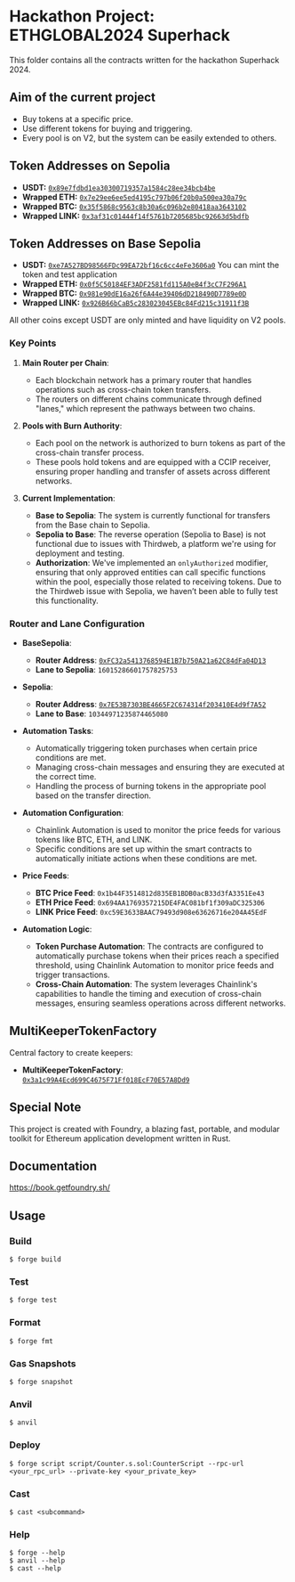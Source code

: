 # Hackathon Project: ETHGLOBAL2024 Superhack

This folder contains all the contracts written for the hackathon Superhack 2024.

## Aim of the current project
- Buy tokens at a specific price.
- Use different tokens for buying and triggering.
- Every pool is on V2, but the system can be easily extended to others.

## Token Addresses on Sepolia
- **USDT:** [`0x89e7fdbd1ea30300719357a1584c28ee34bcb4be`](https://sepolia.etherscan.io/address/0x89e7fdbd1ea30300719357a1584c28ee34bcb4be)
- **Wrapped ETH:** [`0x7e29ee6ee5ed4195c797b06f20b0a500ea30a79c`](https://sepolia.etherscan.io/address/0x7e29ee6ee5ed4195c797b06f20b0a500ea30a79c)
- **Wrapped BTC:** [`0x35f5868c9563c8b30a6c096b2e80418aa3643102`](https://sepolia.etherscan.io/address/0x35f5868c9563c8b30a6c096b2e80418aa3643102)
- **Wrapped LINK:** [`0x3af31c01444f14f5761b7205685bc92663d5bdfb`](https://sepolia.etherscan.io/address/0x3af31c01444f14f5761b7205685bc92663d5bdfb)

## Token Addresses on Base Sepolia
- **USDT:** [`0xe7A527BD98566FDc99EA72bf16c6cc4eFe3606a0`](https://sepolia.basescan.org/address/0xe7A527BD98566FDc99EA72bf16c6cc4eFe3606a0) You can mint the token and test application
- **Wrapped ETH:** [`0x0f5C50184EF3ADF2581fd115A0eB4f3cC7F296A1`](https://sepolia.basescan.org/address/0x0f5C50184EF3ADF2581fd115A0eB4f3cC7F296A1)
- **Wrapped BTC:** [`0x981e90dE16a26f6A44e39406dD218490D7789e0D`](https://sepolia.basescan.org/address/0x981e90dE16a26f6A44e39406dD218490D7789e0D)
- **Wrapped LINK:** [`0x926B66bCaB5c283023045EBc84Fd215c31911f3B`](https://sepolia.basescan.org/address/0x926B66bCaB5c283023045EBc84Fd215c31911f3B)


All other coins except USDT are only minted and have liquidity on V2 pools.

### Key Points

1. **Main Router per Chain**: 
   - Each blockchain network has a primary router that handles operations such as cross-chain token transfers.
   - The routers on different chains communicate through defined "lanes," which represent the pathways between two chains.

2. **Pools with Burn Authority**:
   - Each pool on the network is authorized to burn tokens as part of the cross-chain transfer process.
   - These pools hold tokens and are equipped with a CCIP receiver, ensuring proper handling and transfer of assets across different networks.

3. **Current Implementation**:
   - **Base to Sepolia**: The system is currently functional for transfers from the Base chain to Sepolia.
   - **Sepolia to Base**: The reverse operation (Sepolia to Base) is not functional due to issues with Thirdweb, a platform we're using for deployment and testing.
   - **Authorization**: We've implemented an `onlyAuthorized` modifier, ensuring that only approved entities can call specific functions within the pool, especially those related to receiving tokens. Due to the Thirdweb issue with Sepolia, we haven’t been able to fully test this functionality.

### Router and Lane Configuration

- **BaseSepolia**:
  - **Router Address**: [`0xFC32a5413768594E1B7b750A21a62C84dFa04D13`](https://sepolia.basescan.org/address/0xFC32a5413768594E1B7b750A21a62C84dFa04D13)
  - **Lane to Sepolia**: `16015286601757825753`

- **Sepolia**:
  - **Router Address**: [`0x7E53B7303BE4665F2C674314f203410E4d9f7A52`](https://sepolia.etherscan.io/address/0x7E53B7303BE4665F2C674314f203410E4d9f7A52)
  - **Lane to Base**: `10344971235874465080`



- **Automation Tasks**:
  - Automatically triggering token purchases when certain price conditions are met.
  - Managing cross-chain messages and ensuring they are executed at the correct time.
  - Handling the process of burning tokens in the appropriate pool based on the transfer direction.

- **Automation Configuration**:
  - Chainlink Automation is used to monitor the price feeds for various tokens like BTC, ETH, and LINK.
  - Specific conditions are set up within the smart contracts to automatically initiate actions when these conditions are met.
  
- **Price Feeds**:
  - **BTC Price Feed**: `0x1b44F3514812d835EB1BDB0acB33d3fA3351Ee43`
  - **ETH Price Feed**: `0x694AA1769357215DE4FAC081bf1f309aDC325306`
  - **LINK Price Feed**: `0xc59E3633BAAC79493d908e63626716e204A45EdF`

- **Automation Logic**:
  - **Token Purchase Automation**: The contracts are configured to automatically purchase tokens when their prices reach a specified threshold, using Chainlink Automation to monitor price feeds and trigger transactions.
  - **Cross-Chain Automation**: The system leverages Chainlink's capabilities to handle the timing and execution of cross-chain messages, ensuring seamless operations across different networks.

## MultiKeeperTokenFactory
Central factory to create keepers:
- **MultiKeeperTokenFactory**: [`0x3a1c99A4Ecd699C4675F71Ff018EcF70E57A8Dd9`](https://sepolia.basescan.org/address/0x3a1c99A4Ecd699C4675F71Ff018EcF70E57A8Dd9)


## Special Note
This project is created with Foundry, a blazing fast, portable, and modular toolkit for Ethereum application development written in Rust.

## Documentation

https://book.getfoundry.sh/

## Usage

### Build

```shell
$ forge build
```

### Test

```shell
$ forge test
```

### Format

```shell
$ forge fmt
```

### Gas Snapshots

```shell
$ forge snapshot
```

### Anvil

```shell
$ anvil
```

### Deploy

```shell
$ forge script script/Counter.s.sol:CounterScript --rpc-url <your_rpc_url> --private-key <your_private_key>
```

### Cast

```shell
$ cast <subcommand>
```

### Help

```shell
$ forge --help
$ anvil --help
$ cast --help
```
